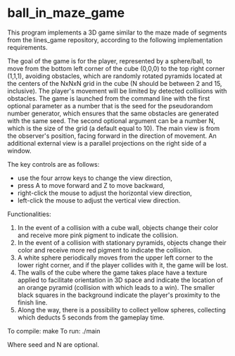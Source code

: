 # ball_in_maze_game
This program implements a 3D game similar to the maze made of segments from the lines_game repository, according to the following implementation requirements.

The goal of the game is for the player, represented by a sphere/ball, to move from the bottom left corner of the cube (0,0,0) to the top right corner (1,1,1), avoiding obstacles, which are randomly rotated pyramids located at the centers of the NxNxN grid in the cube (N should be between 2 and 15, inclusive). The player's movement will be limited by detected collisions with obstacles. The game is launched from the command line with the first optional parameter as a number that is the seed for the pseudorandom number generator, which ensures that the same obstacles are generated with the same seed. The second optional argument can be a number N, which is the size of the grid (a default equal to 10). The main view is from the observer's position, facing forward in the direction of movement. An additional external view is a parallel projections on the right side of a window.

The key controls are as follows:
- use the four arrow keys to change the view direction,
- press A to move forward and Z to move backward,
- right-click the mouse to adjust the horizontal view direction,
- left-click the mouse to adjust the vertical view direction.

Functionalities:
1. In the event of a collision with a cube wall, objects change their color and receive more pink pigment to indicate the collision.
2. In the event of a collision with stationary pyramids, objects change their color and receive more red pigment to indicate the collision.
3. A white sphere periodically moves from the upper left corner to the lower right corner, and if the player collides with it, the game will be lost.
4. The walls of the cube where the game takes place have a texture applied to facilitate orientation in 3D space and indicate the location of an orange pyramid (collision with which leads to a win). The smaller black squares in the background indicate the player's proximity to the finish line.
5. Along the way, there is a possibility to collect yellow spheres, collecting which deducts 5 seconds from the gameplay time.

To compile: make 
To run: ./main <seed> <N>

Where seed and N are optional.
